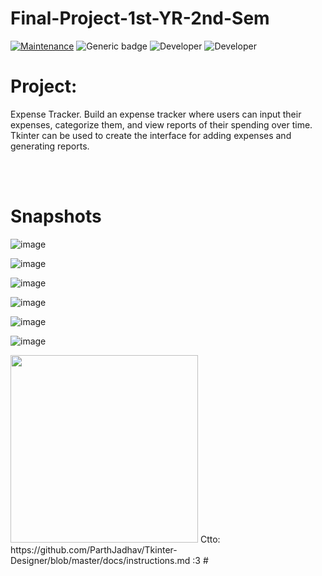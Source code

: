 # Final-Project-1st-YR-2nd-Sem
[![Maintenance](https://img.shields.io/badge/Maintained%3F-Yes-green.svg)](https://GitHub.com/Naereen/StrapDown.js/graphs/commit-activity)
![Generic badge](https://img.shields.io/badge/Development%3f-Complete-blue.svg)
![Developer](https://img.shields.io/badge/Developer-ChristianJude23-blue)
![Developer](https://img.shields.io/badge/Developer-owenlim225-blue)

# Project:
Expense Tracker. Build an expense tracker where users can input their expenses, categorize
them, and view reports of their spending over time. Tkinter can be used to create the interface for adding expenses and generating reports.

<br>
<br>

# Snapshots


![image](https://github.com/owenlim225/Money-Tracker-App-1/assets/87555304/f00fb541-001b-4358-91fc-6ed9bda43e2f)


![image](https://github.com/owenlim225/Money-Tracker-App-1/assets/87555304/19d5e2e9-7610-4694-b582-e63db927386f)


![image](https://github.com/owenlim225/Money-Tracker-App-1/assets/87555304/dc30fcaa-f0af-4d90-a291-4a0c34d80fa8)


![image](https://github.com/owenlim225/Money-Tracker-App-1/assets/87555304/aff28859-2499-4098-9804-2428153c58ff)


![image](https://github.com/owenlim225/Money-Tracker-App-1/assets/87555304/2930e2d6-6c17-4c93-bbc2-dd4605e1cf64)



![image](https://github.com/owenlim225/Money-Tracker-App-1/assets/87555304/010a1330-86be-4123-9367-026689a56be8)



<img src="https://github.com/SAWARATSUKI/ServiceLogos/blob/main/Python/Python.png" alt="" width=300>
Ctto: https://github.com/ParthJadhav/Tkinter-Designer/blob/master/docs/instructions.md
:3
#
